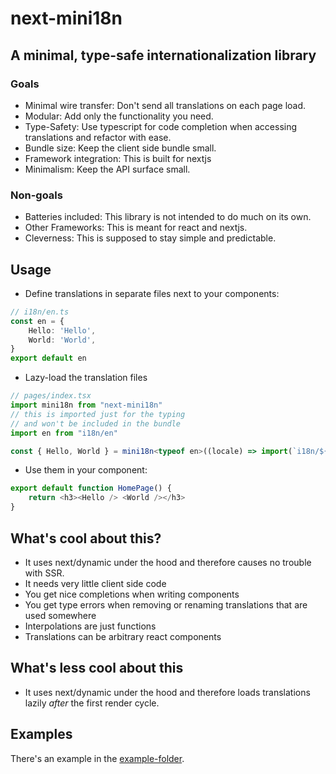 # next-mini18n
## A minimal, type-safe internationalization library

### Goals
* Minimal wire transfer: Don't send all translations on each page load.
* Modular: Add only the functionality you need.
* Type-Safety: Use typescript for code completion when accessing translations
and refactor with ease.
* Bundle size: Keep the client side bundle small.
* Framework integration: This is built for nextjs
* Minimalism: Keep the API surface small.

### Non-goals
* Batteries included: This library is not intended to do much on its own.
* Other Frameworks: This is meant for react and nextjs.
* Cleverness: This is supposed to stay simple and predictable.

## Usage
* Define translations in separate files next to your components:
```ts
// i18n/en.ts
const en = {
    Hello: 'Hello',
    World: 'World',
}
export default en
```

* Lazy-load the translation files
```ts
// pages/index.tsx
import mini18n from "next-mini18n"
// this is imported just for the typing
// and won't be included in the bundle
import en from "i18n/en"

const { Hello, World } = mini18n<typeof en>((locale) => import(`i18n/${locale}`))
```

* Use them in your component:
```ts
export default function HomePage() {
    return <h3><Hello /> <World /></h3>
}
```
## What's cool about this?
* It uses next/dynamic under the hood and therefore causes no trouble with SSR.
* It needs very little client side code
* You get nice completions when writing components
* You get type errors when removing or renaming translations that are used somewhere
* Interpolations are just functions
* Translations can be arbitrary react components

## What's less cool about this
* It uses next/dynamic under the hood and therefore loads translations lazily _after_ the first render cycle.

## Examples
There's an example in the [example-folder](https://github.com/mismosmi/tsi18n/tree/main/example).